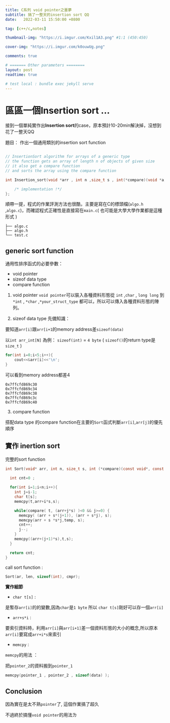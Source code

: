```yaml
---
title: C系列 void pointer之噩夢
subtitle: 搞了一整天的insertion sort QQ
date:   2022-03-11 15:50:00 +0800

tag: [c++/c,notes]

thumbnail-img: "https://i.imgur.com/Kxil1A3.png" #1:1 (450:450)

cover-img: "https://i.imgur.com/k0ouwUg.png"

comments: true

# ======= Other parameters ========
layout: post
readtime: true

# test local : bundle exec jekyll serve
---
```


# 區區一個Insertion sort ...
接到一個單純實作出**Insertion sort**的case，原本預計10-20min解決掉，沒想到花了一整天QQ

題目： 作出一個通用類別的insertion sort function
```c

// InsertionSort algorithm for arrays of a generic type
// the function gets an array of length n of objects of given size
// it also get a compare function
// and sorts the array using the compare function

int Insertion_sort(void *arr , int n ,size_t s , int(*compare)(void *a,void *b)){

	/* implementation !*/
};
```

順帶一提，程式的作業評測方法也很酷，主要是寫在C的標頭檔(`algo.h` ,`algo.c`)，而確認程式正確性是直接寫在`main.c`( 也可能是大學大學作業都是這種形式 )
```shell
├── algo.c
├── algo.h
└── test.c

```

## generic sort function

通用性排序函式的必要參數：
- void pointer
- sizeof data type
- compare function

1. void pointer
`void pointer`可以裝入各種資料形態從 `int` ,`char` , `long long` 到`*int` , `*char` ,`*your_struct_type` 都可以，所以可以傳入各種資料形態的陣列。

2. sizeof data type
先備知識：

要知道`arr[i]`跟`arr[i+1`的memory address差`sizeof(data)` 

以`int arr_int[N]` 為例： `sizeof(int)` = `4 byte` ( `sizeof()`的return type是`size_t` )


```c++
for(int i=0;i<5;i++){
	cout<<&arr[i]<<'\n';
}
```
可以看到memory address都差4
```shell
0x7ffcfd869c30
0x7ffcfd869c34
0x7ffcfd869c38
0x7ffcfd869c3c
0x7ffcfd869c40
```

3. compare function

搭配data type 的compare function在主要的`Sort`函式判斷`arr[i]`,`arr[j]`的優先順序

## 實作 inertion sort

完整的sort function
```c
int Sort(void* arr, int n, size_t s, int (*compare)(const void*, const void*)) {
  
  int cnt=0 ;

  for(int i=1;i<n;i++){
    int j=i-1;
    char t[s];
    memcpy(t,arr+i*s,s);

    while(compare( t, (arr+j*s) )<0 && j>=0) {
      memcpy( (arr + s*(j+1)), (arr + s*j), s);
      memcpy(arr + s *s*j,temp, s);
      cnt++;
      j--;
    }
    memcpy((arr+(j+1)*s),t,s);
  }

  return cnt;
} 
```

call sort function :
```c
Sort(ar, len, sizeof(int), cmpr);
```

**實作細節**

- `char t[s]` : 

是暫存`arr[i]`的的變數,因為`char`是`1 byte` 所以 `char t[s]`剛好可以存一個`arr[i]`

- `arr+s*i` :

 要索引資料時，利用`arr[i]`與`arr[i+1]`差一個資料形態的大小的概念,所以原本`arr[i]`要寫成`arr+i*s`來索引
 
- `memcpy` : 

`memcpy`的用法 ：

把`pointer_2`的資料搬到`pointer_1`
```c
memcpy(pointer_1 , pointer_2 , sizeof(data) );
```


## Conclusion

因為實在是太不熟`pointer`了, 這個作業搞了超久

不過終於搞懂`void pointer`的用法ㄌ
